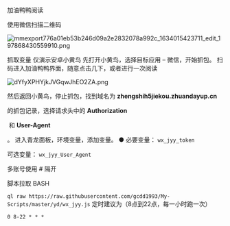 加油鸭鸭阅读

使用微信扫描二维码



![mmexport776a01eb53b246d09a2e2832078a992c_1634015423711_edit_197868430559910.png](:/a82e2c36124247c1af98dddf61205706)

抓取变量
仅演示安卓小黄鸟
先打开小黄鸟，选择目标应用 – 微信，开始抓包。
扫码进入加油鸭鸭界面，随意点击几下，或者进行一次阅读



![dYfyXPHYjkJVGqwJhEO2ZA.png](:/b10e5f9393f043aa99833456bdcc4f0f)



然后返回小黄鸟，停止抓包，找到域名为
**zhengshih5jiekou.zhuandayup.cn**

的抓包记录，选择请求头中的
**Authorization**

 和
**User-Agent**

。
进入青龙面板，环境变量，添加变量。
● 必要变量：
`wx_jyy_token`


可选变量：
`wx_jyy_User_Agent`


多账号使用 #  隔开

脚本拉取
BASH

`ql raw https://raw.githubusercontent.com/gcdd1993/My-Scripts/master/yd/wx_jyy.js`
定时建议为（8点到22点，每一小时跑一次）


`0 8-22 * * *`


